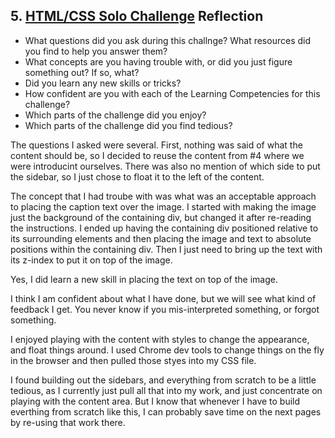 ## 5. [HTML/CSS Solo Challenge](5_HTML_CSS_solo_challenge/readme.md) Reflection

* What questions did you ask during this challnge? What resources did you find to help you answer them?  
* What concepts are you having trouble with, or did you just figure something out? If so, what?  
* Did you learn any new skills or tricks?
* How confident are you with each of the Learning Competencies for this challenge? 
* Which parts of the challenge did you enjoy?
* Which parts of the challenge did you find tedious?

The questions I asked were several. First, nothing was said of what the content should be, so I decided to reuse the content from #4 where we were introducint ourselves. There was also no mention of which side to put the sidebar, so I just chose to float it to the left of the content.

The concept that I had troube with was what was an acceptable approach to placing the caption text over the image. I started with making the image just the background of the containing div, but changed it after re-reading the instructions. I ended up having the containing div positioned relative to its surrounding elements and then placing the image and text to absolute positions within the containing div. Then I just need to bring up the text with its z-index to put it on top of the image.

Yes, I did learn a new skill in placing the text on top of the image.

I think I am confident about what I have done, but we will see what kind of feedback I get. You never know if you mis-interpreted something, or forgot something.

I enjoyed playing with the content with styles to change the appearance, and float things around. I used Chrome dev tools to change things on the fly in the browser and then pulled those styes into my CSS file.

I found building out the sidebars, and everything from scratch to be a little tedious, as I currently just pull all that into my work, and just concentrate on playing with the content area. But I know that whenever I have to build everthing from scratch like this, I can probably save time on the next pages by re-using that work there.

